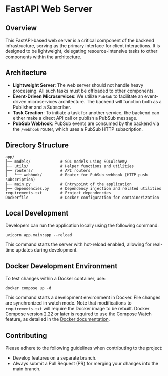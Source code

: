 # FastAPI Web Server

## Overview
This FastAPI-based web server is a critical component of the backend infrastructure, serving as the primary interface for client interactions. It is designed to be lightweight, delegating resource-intensive tasks to other components within the architecture.

## Architecture
- **Lightweight Server**: The web server should not handle heavy processing. All such tasks must be offloaded to other components.
- **Event-Driven Microservices**: We utilize `PubSub` to facilitate an event-driven microservices architecture. The backend will function both as a Publisher and a Subscriber.
- **Task Creation**: To initiate a task for another service, the backend can either make a direct API call or publish a PubSub message.
- **PubSub Webhook**: PubSub events are consumed by the backend via the `/webhook` router, which uses a PubSub HTTP subscription.

## Directory Structure
```
app/
├── models/             # SQL models using SQLAlchemy
├── utils/              # Helper functions and utilities
├── routers/            # API routers
│   └── webhook/        # Router for PubSub webhook (HTTP push subscription)
├── main.py             # Entrypoint of the application
├── dependencies.py     # Dependency injection and related utilities
requirements.txt        # Project dependencies
Dockerfile              # Docker configuration for containerization
```

## Local Development
Developers can run the application locally using the following command:
```
uvicorn app.main:app --reload
```
This command starts the server with hot-reload enabled, allowing for real-time updates during development.

## Docker Development Environment
To test changes within a Docker container, use:
```
docker compose up -d
```
This command starts a development environment in Docker. File changes are synchronized in watch mode. Note that modifications to `requirements.txt` will require the Docker image to be rebuilt. Docker Compose version 2.22 or later is required to use the Compose Watch feature, as detailed in the [Docker documentation](https://docs.docker.com/compose/file-watch/).

## Contributing
Please adhere to the following guidelines when contributing to the project:
- Develop features on a separate branch.
- Always submit a Pull Request (PR) for merging your changes into the main branch.